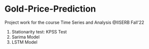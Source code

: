 # Gold-Price-Prediction
Project work for the course Time Series and Analysis @IISERB Fall'22

1. Stationarity test: KPSS Test
2. Sarima Model
3. LSTM Model

